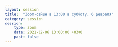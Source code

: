 ```yaml
---
layout: session
title:  "Zoom-сейшн в 13:00 в субботу, 6 февраля"
category: session
session:
    type: zoom
    date: 2021-02-06 13:00:00 +0300
    past: false
---
```

